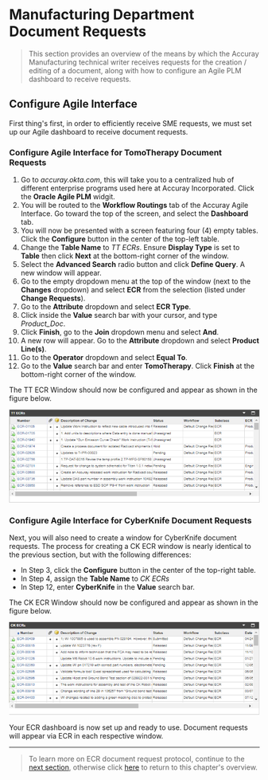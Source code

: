 # Manufacturing Department Document Requests

> This section provides an overview of the means by which the Accuray Manufacturing technical writer receives requests for the creation / editing of a document, along with how to configure an Agile PLM dashboard to receive requests.

## Configure Agile Interface

First thing's first, in order to efficiently receive SME requests, we must set up our Agile dashboard to receive document requests.

### Configure Agile Interface for TomoTherapy Document Requests

1. Go to *accuray.okta.com*, this will take you to a centralized hub of different enterprise programs used here at Accuray Incorporated. Click the **Oracle Agile PLM** widgit.
2. You will be routed to the **Workflow Routings** tab of the Accuray Agile Interface. Go toward the top of the screen, and select the **Dashboard** tab.
3. You will now be presented with a screen featuring four (4) empty tables. Click the **Configure** button in the center of the top-left table.
4. Change the **Table Name** to *TT ECRs*. Ensure **Display Type** is set to **Table** then click **Next** at the bottom-right corner of the window.
5. Select the **Advanced Search** radio button and click **Define Query**. A new window will appear.
6. Go to the empty dropdown menu at the top of the window (next to the **Changes** dropdown) and select **ECR** from the selection (listed under **Change Requests**).
7. Go to the **Attribute** dropdown and select **ECR Type**.
8. Click inside the **Value** search bar with your cursor, and type *Product_Doc*.
9. Click **Finish**, go to the **Join** dropdown menu and select **And**.
10. A new row will appear. Go to the **Attribute** dropdown and select **Product Line(s)**.
11. Go to the **Operator** dropdown and select **Equal To**. 
12. Go to the **Value** search bar and enter **TomoTherapy**. Click **Finish** at the bottom-right corner of the window.

The TT ECR Window should now be configured and appear as shown in the figure below.

![alt text](https://github.com/taddieken95/Accuray_Tech_Comm_Guide/blob/master/img/TT%20ECRs.png "TT ECR Example")

### Configure Agile Interface for CyberKnife Document Requests

Next, you will also need to create a window for CyberKnife document requests. The process for creating a CK ECR window is nearly identical to the previous section, but with the following differences:

* In Step 3, click the **Configure** button in the center of the top-right table.
* In Step 4, assign the **Table Name** to *CK ECRs*
* In Step 12, enter **CyberKnife** in the **Value** search bar.

The CK ECR Window should now be configured and appear as shown in the figure below.

![alt text](https://github.com/taddieken95/Accuray_Tech_Comm_Guide/blob/master/img/CK%20ECRs.png "CK ECR Example")

Your ECR dashboard is now set up and ready to use. Document requests will appear via ECR in each respective window. 

* ** 

> To learn more on ECR document request protocol, continue to the [next section](https://github.com/taddieken95/Accuray_Tech_Comm_Guide/blob/master/Chapter%201:%20Doc%20Requests/Section%202:%20ECRs.md), otherwise click [here](https://github.com/taddieken95/Accuray_Tech_Comm_Guide/tree/master/Chapter%201:%20Doc%20Requests) to return to this chapter's overview.
